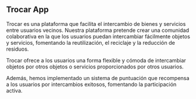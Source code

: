 ## Trocar App

Trocar es una plataforma que facilita el intercambio de bienes y servicios entre usuarios vecinos. Nuestra plataforma pretende crear una comunidad colaborativa en la que los usuarios puedan intercambiar fácilmente objetos y servicios, fomentando la reutilización, el reciclaje y la reducción de residuos. 

Trocar ofrece a los usuarios una forma flexible y cómoda de intercambiar objetos por otros objetos o servicios proporcionados por otros usuarios. 

Además, hemos implementado un sistema de puntuación que recompensa a los usuarios por intercambios exitosos, fomentando la participación activa.
